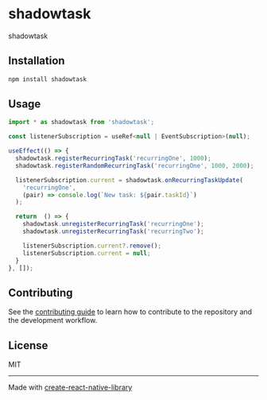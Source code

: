 # shadowtask

shadowtask

## Installation

```sh
npm install shadowtask
```

## Usage

```js
import * as shadowtask from 'shadowtask';

const listenerSubscription = useRef<null | EventSubscription>(null);

useEffect(() => {
  shadowtask.registerRecurringTask('recurringOne', 1000);
  shadowtask.registerRandomRecurringTask('recurringOne', 1000, 2000);

  listenerSubscription.current = shadowtask.onRecurringTaskUpdate(
    'recurringOne',
    (pair) => console.log(`New task: ${pair.taskId}`)
  );

  return  () => {
    shadowtask.unregisterRecurringTask('recurringOne');
    shadowtask.unregisterRecurringTask('recurringTwo');

    listenerSubscription.current?.remove();
    listenerSubscription.current = null;
  }
}, []);
```

## Contributing

See the [contributing guide](CONTRIBUTING.md) to learn how to contribute to the repository and the development workflow.

## License

MIT

---

Made with [create-react-native-library](https://github.com/callstack/react-native-builder-bob)
